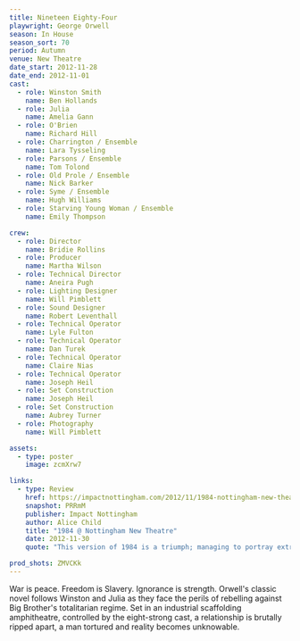 ```yaml
---
title: Nineteen Eighty-Four
playwright: George Orwell
season: In House
season_sort: 70
period: Autumn
venue: New Theatre
date_start: 2012-11-28
date_end: 2012-11-01
cast:
  - role: Winston Smith
    name: Ben Hollands
  - role: Julia
    name: Amelia Gann
  - role: O'Brien
    name: Richard Hill
  - role: Charrington / Ensemble
    name: Lara Tysseling
  - role: Parsons / Ensemble
    name: Tom Tolond
  - role: Old Prole / Ensemble
    name: Nick Barker
  - role: Syme / Ensemble
    name: Hugh Williams
  - role: Starving Young Woman / Ensemble
    name: Emily Thompson

crew:
  - role: Director
    name: Bridie Rollins
  - role: Producer
    name: Martha Wilson
  - role: Technical Director
    name: Aneira Pugh
  - role: Lighting Designer
    name: Will Pimblett
  - role: Sound Designer
    name: Robert Leventhall
  - role: Technical Operator
    name: Lyle Fulton
  - role: Technical Operator
    name: Dan Turek
  - role: Technical Operator
    name: Claire Nias
  - role: Technical Operator
    name: Joseph Heil
  - role: Set Construction
    name: Joseph Heil
  - role: Set Construction
    name: Aubrey Turner
  - role: Photography
    name: Will Pimblett

assets:
  - type: poster
    image: zcmXrw7

links:
  - type: Review
    href: https://impactnottingham.com/2012/11/1984-nottingham-new-theatre/
    snapshot: PRRmM
    publisher: Impact Nottingham
    author: Alice Child
    title: "1984 @ Nottingham New Theatre"
    date: 2012-11-30
    quote: "This version of 1984 is a triumph; managing to portray extremely challenging topics and scenes professionally within the constraints of  an unconventional staging environment.  I would highly recommend seeing this outstanding piece of theatre."

prod_shots: ZMVCKk
---
```


War is peace. Freedom is Slavery. Ignorance is strength. Orwell's classic novel follows Winston and Julia as they face the perils of rebelling against Big Brother's totalitarian regime. Set in an industrial scaffolding amphitheatre, controlled by the eight-strong cast, a relationship is brutally ripped apart, a man tortured and reality becomes unknowable.
